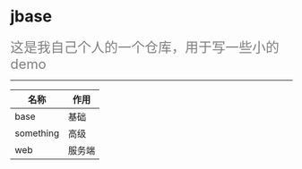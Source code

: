 
# jbase

<font color=gray size=5>这是我自己个人的一个仓库，用于写一些小的demo</font>

---

名称 | 作用
---|---
base | 基础
something | 高级
web | 服务端



